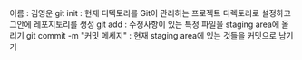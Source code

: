 이름 : 김영운
git init : 현재 디텍토리를 Git이 관리하는 프로젝트 디렉토리로 설정하고 그안에 레포지토리를 생성
git add : 수정사항이 있는 특정 파일을 staging area에 올리기
git commit -m "커밋 메세지" : 현재 staging area에 있는 것들을 커밋으로 남기기
